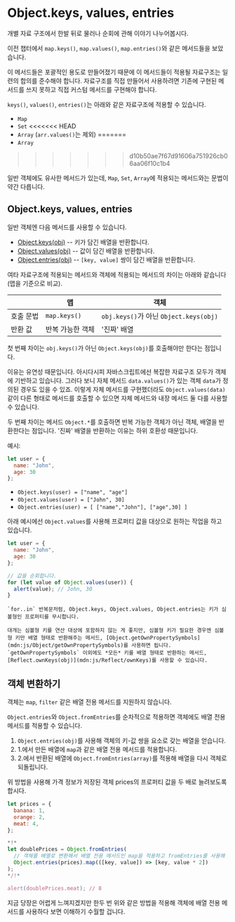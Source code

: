 
# Object.keys, values, entries

개별 자료 구조에서 한발 뒤로 물러나 순회에 관해 이야기 나누어봅시다.

이전 챕터에서 `map.keys()`, `map.values()`, `map.entries()`와 같은 메서드들을 보았습니다.

이 메서드들은 포괄적인 용도로 만들어졌기 때문에 이 메서드들이 적용될 자료구조는 일련의 합의를 준수해야 합니다. 자료구조를 직접 만들어서 사용하려면 기존에 구현된 메서드를 쓰지 못하고 직접 커스텀 메서드를 구현해야 합니다.

`keys()`, `values()`, `entries()`는 아래와 같은 자료구조에 적용할 수 있습니다.

- `Map`
- `Set`
<<<<<<< HEAD
- `Array` (`arr.values()`는 제외)
=======
- `Array`
>>>>>>> d10b50ae7f67d91606a751926cb06aa06f10c1b4

일반 객체에도 유사한 메서드가 있는데, `Map`, `Set`, `Array`에 적용되는 메서드와는 문법이 약간 다릅니다.

## Object.keys, values, entries

일반 객체엔 다음 메서드를 사용할 수 있습니다.

- [Object.keys(obj)](mdn:js/Object/keys) -- 키가 담긴 배열을 반환합니다.
- [Object.values(obj)](mdn:js/Object/values) -- 값이 담긴 배열을 반환합니다.
- [Object.entries(obj)](mdn:js/Object/entries) -- `[key, value]` 쌍이 담긴 배열을 반환합니다.

여타 자료구조에 적용되는 메서드와 객체에 적용되는 메서드의 차이는 아래와 같습니다(맵을 기준으로 비교). 

|             | 맵              | 객체       |
|-------------|------------------|--------------|
| 호출 문법    | `map.keys()`  | `obj.keys()`가 아닌 `Object.keys(obj)` |
| 반환 값      | 반복 가능한 객체      | '진짜' 배열                     |

첫 번째 차이는 `obj.keys()`가 아닌 `Object.keys(obj)`를 호출해야만 한다는 점입니다.

이유는 유연성 때문입니다. 아시다시피 자바스크립트에선 복잡한 자료구조 모두가 객체에 기반하고 있습니다. 그러다 보니 자체 메서드 `data.values()`가 있는 객체 `data`가 정의된 경우도 있을 수 있죠. 이렇게 자체 메서드를 구현했더라도 `Object.values(data)`같이 다른 형태로 메서드를 호출할 수 있으면 자체 메서드와 내장 메서드 둘 다를 사용할 수 있습니다. 

두 번째 차이는 메서드 `Object.*`를 호출하면 반복 가능한 객체가 아닌 객체, 배열을 반환한다는 점입니다. '진짜' 배열을 반환하는 이유는 하위 호환성 때문입니다.  

예시:

```js
let user = {
  name: "John",
  age: 30
};
```

- `Object.keys(user) = ["name", "age"]`
- `Object.values(user) = ["John", 30]`
- `Object.entries(user) = [ ["name","John"], ["age",30] ]`

아래 예시에선 `Object.values`를 사용해 프로퍼티 값을 대상으로 원하는 작업을 하고 있습니다.

```js run
let user = {
  name: "John",
  age: 30
};

// 값을 순회합니다.
for (let value of Object.values(user)) {
  alert(value); // John, 30
}
```

```warn header="Object.keys/values/entries는 심볼형 프로퍼티를 무시합니다."
`for..in` 반복문처럼, Object.keys, Object.values, Object.entries는 키가 심볼형인 프로퍼티를 무시합니다.

대개는 심볼형 키를 연산 대상에 포함하지 않는 게 좋지만, 심볼형 키가 필요한 경우엔 심볼형 키만 배열 형태로 반환해주는 메서드, [Object.getOwnPropertySymbols](mdn:js/Object/getOwnPropertySymbols)를 사용하면 됩니다. `getOwnPropertySymbols` 이외에도 *모든* 키를 배열 형태로 반환하는 메서드, [Reflect.ownKeys(obj)](mdn:js/Reflect/ownKeys)를 사용할 수 있습니다.
```


## 객체 변환하기

객체는 `map`, `filter` 같은 배열 전용 메서드를 지원하지 않습니다.

`Object.entries`와 `Object.fromEntries`를 순차적으로 적용하면 객체에도 배열 전용 메서드를 적용할 수 있습니다.

1. `Object.entries(obj)`를 사용해 객체의 키-값 쌍을 요소로 갖는 배열을 얻습니다.
2. 1.에서 만든 배열에 `map`과 같은 배열 전용 메서드를 적용합니다.
3. 2.에서 반환된 배열에 `Object.fromEntries(array)`를 적용해 배열을 다시 객체로 되돌립니다.

위 방법을 사용해 가격 정보가 저장된 객체 prices의 프로퍼티 값을 두 배로 늘려보도록 합시다. 

```js run
let prices = {
  banana: 1,
  orange: 2,
  meat: 4,
};

*!*
let doublePrices = Object.fromEntries(
  // 객체를 배열로 변환해서 배열 전용 메서드인 map을 적용하고 fromEntries를 사용해 배열을 다시 객체로 되돌립니다.
  Object.entries(prices).map(([key, value]) => [key, value * 2])
);
*/!*

alert(doublePrices.meat); // 8
```   

지금 당장은 어렵게 느껴지겠지만 한두 번 위와 같은 방법을 적용해 객체에 배열 전용 메서드를 사용하다 보면 이해하기 수월할 겁니다.